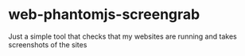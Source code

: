 # web-phantomjs-screengrab
Just a simple tool that checks that my websites are running and takes screenshots of the sites
